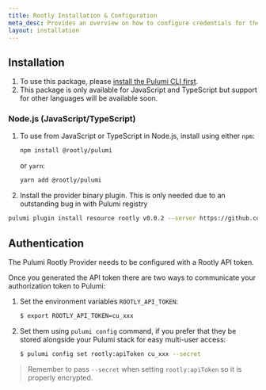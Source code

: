 ```yaml
---
title: Rootly Installation & Configuration
meta_desc: Provides an overview on how to configure credentials for the Pulumi Rootly Provider.
layout: installation
---
```


## Installation

1. To use this package, please [install the Pulumi CLI first](https://www.pulumi.com/docs/get-started/install/).
2. This package is only available for JavaScript and TypeScript but support for other languages will be available soon.

### Node.js (JavaScript/TypeScript)

1. To use from JavaScript or TypeScript in Node.js, install using either `npm`:

    ```bash
    npm install @rootly/pulumi
    ```

   or `yarn`:

    ```bash
    yarn add @rootly/pulumi
    ```

1. Install the provider binary plugin. This is only needed due to an outstanding bug in with Pulumi registry

```bash
pulumi plugin install resource rootly v0.0.2 --server https://github.com/rootlyhq/pulumi-rootly/releases/download/v0.0.2
```

## Authentication

The Pulumi Rootly Provider needs to be configured with a Rootly API token.

Once you generated the API token there are two ways to communicate your authorization token to Pulumi:

1. Set the environment variables `ROOTLY_API_TOKEN`:

    ```bash
    $ export ROOTLY_API_TOKEN=cu_xxx
    ```

2. Set them using `pulumi config` command, if you prefer that they be stored alongside your Pulumi stack for easy multi-user access:

    ```bash
    $ pulumi config set rootly:apiToken cu_xxx --secret
    ```

> Remember to pass `--secret` when setting `rootly:apiToken` so it is properly encrypted.
